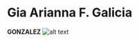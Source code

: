 # Gia Arianna F. Galicia
**GONZALEZ**
![alt text](https://www.pinterest.ph/pin/1111966964230927599/)
